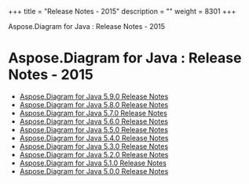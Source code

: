 +++
title = "Release Notes - 2015" 
description = "" 
weight = 8301 
+++

Aspose.Diagram for Java : Release Notes - 2015  

# Aspose.Diagram for Java : Release Notes - 2015


*   [Aspose.Diagram for Java 5.9.0 Release Notes](https://docs2.aspose.com/diagram/java/releasenotes/releasenotes-2015/aspose.diagram+for+java+5.9.0+release+notes)
*   [Aspose.Diagram for Java 5.8.0 Release Notes](https://docs2.aspose.com/diagram/java/releasenotes/releasenotes-2015/aspose.diagram+for+java+5.8.0+release+notes)
*   [Aspose.Diagram for Java 5.7.0 Release Notes](https://docs2.aspose.com/diagram/java/releasenotes/releasenotes-2015/aspose.diagram+for+java+5.7.0+release+notes)
*   [Aspose.Diagram for Java 5.6.0 Release Notes](https://docs2.aspose.com/diagram/java/releasenotes/releasenotes-2015/aspose.diagram+for+java+5.6.0+release+notes)
*   [Aspose.Diagram for Java 5.5.0 Release Notes](https://docs2.aspose.com/diagram/java/releasenotes/releasenotes-2015/aspose.diagram+for+java+5.5.0+release+notes)
*   [Aspose.Diagram for Java 5.4.0 Release Notes](https://docs2.aspose.com/diagram/java/releasenotes/releasenotes-2015/aspose.diagram+for+java+5.4.0+release+notes)
*   [Aspose.Diagram for Java 5.3.0 Release Notes](https://docs2.aspose.com/diagram/java/releasenotes/releasenotes-2015/aspose.diagram+for+java+5.3.0+release+notes)
*   [Aspose.Diagram for Java 5.2.0 Release Notes](https://docs2.aspose.com/diagram/java/releasenotes/releasenotes-2015/aspose.diagram+for+java+5.2.0+release+notes)
*   [Aspose.Diagram for Java 5.1.0 Release Notes](https://docs2.aspose.com/diagram/java/releasenotes/releasenotes-2015/aspose.diagram+for+java+5.1.0+release+notes)
*   [Aspose.Diagram for Java 5.0.0 Release Notes](https://docs2.aspose.com/diagram/java/releasenotes/releasenotes-2015/aspose.diagram+for+java+5.0.0+release+notes)

